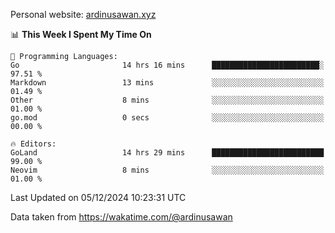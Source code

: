 Personal website: [ardinusawan.xyz](https://ardinusawan.xyz)

<!--START_SECTION:waka-->
📊 **This Week I Spent My Time On** 

```text
💬 Programming Languages: 
Go                       14 hrs 16 mins      ████████████████████████░   97.51 % 
Markdown                 13 mins             ░░░░░░░░░░░░░░░░░░░░░░░░░   01.49 % 
Other                    8 mins              ░░░░░░░░░░░░░░░░░░░░░░░░░   01.00 % 
go.mod                   0 secs              ░░░░░░░░░░░░░░░░░░░░░░░░░   00.00 % 

🔥 Editors: 
GoLand                   14 hrs 29 mins      █████████████████████████   99.00 % 
Neovim                   8 mins              ░░░░░░░░░░░░░░░░░░░░░░░░░   01.00 % 
```


 Last Updated on 05/12/2024 10:23:31 UTC
<!--END_SECTION:waka-->
Data taken from https://wakatime.com/@ardinusawan
